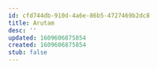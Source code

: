 ```yaml
---
id: cfd744db-910d-4a6e-86b5-4727469b2dc8
title: Arutam
desc: ''
updated: 1609606875854
created: 1609606875854
stub: false
---
```



